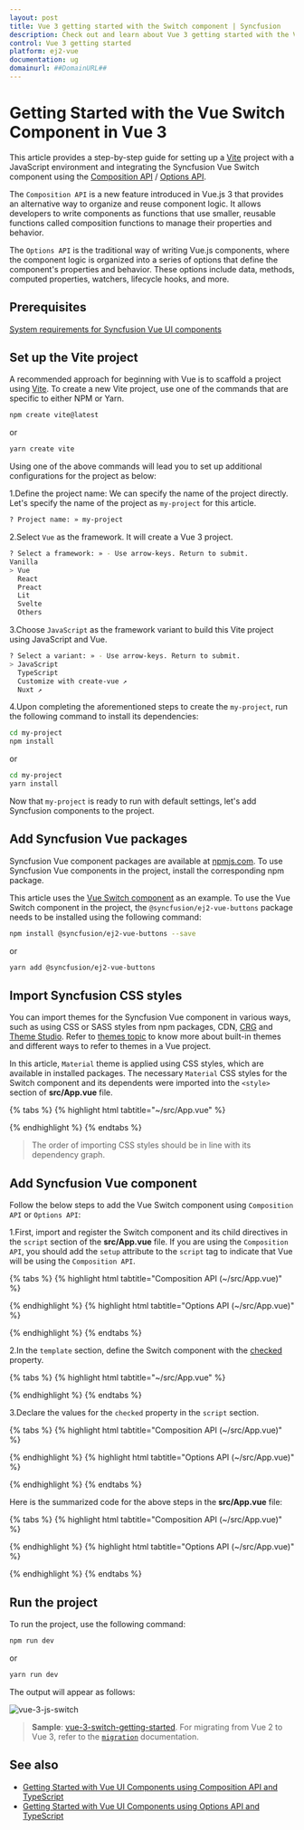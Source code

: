 ```yaml
---
layout: post
title: Vue 3 getting started with the Switch component | Syncfusion
description: Check out and learn about Vue 3 getting started with the Vue Switch component of Syncfusion Essential JS 2 and more details.
control: Vue 3 getting started
platform: ej2-vue
documentation: ug
domainurl: ##DomainURL##
---
```


# Getting Started with the Vue Switch Component in Vue 3

This article provides a step-by-step guide for setting up a [Vite](https://vitejs.dev/) project with a JavaScript environment and integrating the Syncfusion Vue Switch component using the [Composition API](https://vuejs.org/guide/introduction.html#composition-api) / [Options API](https://vuejs.org/guide/introduction.html#options-api).

The `Composition API` is a new feature introduced in Vue.js 3 that provides an alternative way to organize and reuse component logic. It allows developers to write components as functions that use smaller, reusable functions called composition functions to manage their properties and behavior.

The `Options API` is the traditional way of writing Vue.js components, where the component logic is organized into a series of options that define the component's properties and behavior. These options include data, methods, computed properties, watchers, lifecycle hooks, and more.

## Prerequisites

[System requirements for Syncfusion Vue UI components](https://ej2.syncfusion.com/vue/documentation/system-requirements/)

## Set up the Vite project

A recommended approach for beginning with Vue is to scaffold a project using [Vite](https://vitejs.dev/). To create a new Vite project, use one of the commands that are specific to either NPM or Yarn.

```bash
npm create vite@latest
```

or

```bash
yarn create vite
```

Using one of the above commands will lead you to set up additional configurations for the project as below:

1.Define the project name: We can specify the name of the project directly. Let's specify the name of the project as `my-project` for this article.

```bash
? Project name: » my-project
```

2.Select `Vue` as the framework. It will create a Vue 3 project.

```bash
? Select a framework: » - Use arrow-keys. Return to submit.
Vanilla
> Vue
  React
  Preact
  Lit
  Svelte
  Others
```

3.Choose `JavaScript` as the framework variant to build this Vite project using JavaScript and Vue.

```bash
? Select a variant: » - Use arrow-keys. Return to submit.
> JavaScript
  TypeScript
  Customize with create-vue ↗
  Nuxt ↗
```

4.Upon completing the aforementioned steps to create the `my-project`, run the following command to install its dependencies:

```bash
cd my-project
npm install
```

or

```bash
cd my-project
yarn install
```

Now that `my-project` is ready to run with default settings, let's add Syncfusion components to the project.

## Add Syncfusion Vue packages

Syncfusion Vue component packages are available at [npmjs.com](https://www.npmjs.com/search?q=ej2-vue). To use Syncfusion Vue components in the project, install the corresponding npm package.

This article uses the [Vue Switch component](https://www.syncfusion.com/vue-components/vue-toggle-switch-button) as an example. To use the Vue Switch component in the project, the `@syncfusion/ej2-vue-buttons` package needs to be installed using the following command:

```bash
npm install @syncfusion/ej2-vue-buttons --save
```

or

```bash
yarn add @syncfusion/ej2-vue-buttons
```

## Import Syncfusion CSS styles

You can import themes for the Syncfusion Vue component in various ways, such as using CSS or SASS styles from npm packages, CDN, [CRG](https://ej2.syncfusion.com/javascript/documentation/common/custom-resource-generator/) and [Theme Studio](https://ej2.syncfusion.com/vue/documentation/appearance/theme-studio/). Refer to [themes topic](https://ej2.syncfusion.com/vue/documentation/appearance/theme/) to know more about built-in themes and different ways to refer to themes in a Vue project.

In this article, `Material` theme is applied using CSS styles, which are available in installed packages. The necessary `Material` CSS styles for the Switch component and its dependents were imported into the `<style>` section of **src/App.vue** file.

{% tabs %}
{% highlight html tabtitle="~/src/App.vue" %}

<style>
@import "../node_modules/@syncfusion/ej2-base/styles/material.css";
@import "../node_modules/@syncfusion/ej2-vue-buttons/styles/material.css";
</style>

{% endhighlight %}
{% endtabs %}

> The order of importing CSS styles should be in line with its dependency graph.
## Add Syncfusion Vue component

Follow the below steps to add the Vue Switch component using `Composition API` or `Options API`:

  1.First, import and register the Switch component and its child directives in the `script` section of the **src/App.vue** file. If you are using the `Composition API`, you should add the `setup` attribute to the `script` tag to indicate that Vue will be using the `Composition API`.

{% tabs %}
{% highlight html tabtitle="Composition API (~/src/App.vue)" %}

<script setup>
  import { SwitchComponent as EjsSwitch } from "@syncfusion/ej2-vue-buttons";
</script>

{% endhighlight %}
{% highlight html tabtitle="Options API (~/src/App.vue)" %}

<script>
import { SwitchComponent } from "@syncfusion/ej2-vue-buttons";
//Component registration
export default {
  name: "App",
  components: {
    "ejs-switch": SwitchComponent
  }
}
</script>

{% endhighlight %}
{% endtabs %}

2.In the `template` section, define the Switch component with the [checked](https://helpej2.syncfusion.com/vue/documentation/api/switch#checked) property.

{% tabs %}
{% highlight html tabtitle="~/src/App.vue" %}

 <template>
     <ejs-switch checked="isChecked"></ejs-switch>
 </template>

{% endhighlight %}
{% endtabs %}

3.Declare the values for the `checked` property in the `script` section.

{% tabs %}
{% highlight html tabtitle="Composition API (~/src/App.vue)" %}

<script setup>
bool isChecked = true;
</script>

{% endhighlight %}
{% highlight html tabtitle="Options API (~/src/App.vue)" %}

<script>
data() {
  return {
    isChecked: true,
  };
}
</script>

{% endhighlight %}
{% endtabs %}

Here is the summarized code for the above steps in the **src/App.vue** file:

{% tabs %}
{% highlight html tabtitle="Composition API (~/src/App.vue)" %}

 <template>
     <ejs-switch checked="isChecked"></ejs-switch>
 </template>

<script setup>
import { SwitchComponent as EjsSwitch } from "@syncfusion/ej2-vue-buttons";
bool isChecked = true;
</script>

<style>
@import "../node_modules/@syncfusion/ej2-base/styles/material.css";
@import "../node_modules/@syncfusion/ej2-vue-buttons/styles/material.css";
</style>

{% endhighlight %}
{% highlight html tabtitle="Options API (~/src/App.vue)" %}

 <template>
     <ejs-switch checked="isChecked"></ejs-switch>
 </template>

<script>
  import { SwitchComponent } from "@syncfusion/ej2-vue-buttons";
  // Component registration
  export default {
    name: "App",
    // Declaring component and its directives
    components: {
      "ejs-switch": SwitchComponent
    },
    // Bound properties declarations
    data() {
      return {
        isChecked: true,
      };
    }
  };
</script>

<style>
 @import "../node_modules/@syncfusion/ej2-base/styles/material.css";
 @import "../node_modules/@syncfusion/ej2-vue-buttons/styles/material.css";
</style>

{% endhighlight %}
{% endtabs %}

## Run the project

To run the project, use the following command:

```bash
npm run dev
```

or

```bash
yarn run dev
```

The output will appear as follows:

![vue-3-js-switch](images/vue-3-js-switch.png)

> **Sample**: [vue-3-switch-getting-started](https://github.com/SyncfusionExamples/EJ2-Vue3-gettingstarted).
For migrating from Vue 2 to Vue 3, refer to the [`migration`](https://ej2.syncfusion.com/vue/documentation/getting-started/vue3-tutorial/#migration-from-vue-2-to-vue-3) documentation.

## See also

* [Getting Started with Vue UI Components using Composition API and TypeScript](../getting-started/vue-3-ts-composition.md)
* [Getting Started with Vue UI Components using Options API and TypeScript](../getting-started/vue-3-ts-options.md)
